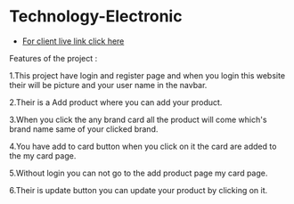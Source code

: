 # Technology-Electronic
- [For client live link click here](https://technology-electronics-21a3f.web.app/)



Features of the project :

1.This project have login and register page and when you login this website their will be picture and your user name in the navbar.

2.Their is a Add product where you can add your product.

3.When you click the any brand card all the product will come which's brand name same of your clicked brand.

4.You have add to card button when you click on it the card are added to the my card page.

5.Without login you can not go to the add product page my card page.

6.Their is update button you can update your product by clicking on it. 